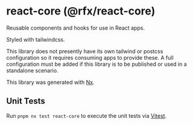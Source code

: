 # react-core (@rfx/react-core)

Reusable components and hooks for use in React apps.

Styled with tailwindcss.

This library does not presently have its own tailwind or postcss configuration so it requires consuming apps to provide these. A full configuration must be added if this library is to be published or used in a standalone scenario.

This library was generated with [Nx](https://nx.dev).

## Unit Tests

Run `pnpm nx test react-core` to execute the unit tests via [Vitest](https://vitest.dev/).
